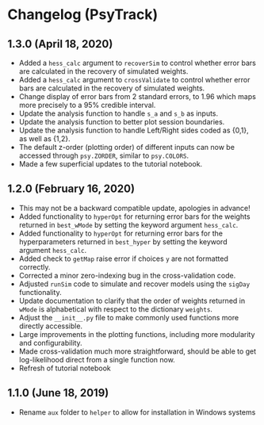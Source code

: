 # Changelog (PsyTrack)

## 1.3.0 (April 18, 2020)

- Added a `hess_calc` argument to `recoverSim` to control whether error bars are calculated in the recovery of simulated weights.
- Added a `hess_calc` argument to `crossValidate` to control whether error bars are calculated in the recovery of simulated weights.
- Change display of error bars from 2 standard errors, to 1.96 which maps more precisely to a 95% credible interval.
- Update the analysis function to handle `s_a` and `s_b` as inputs.
- Update the analysis function to better plot session boundaries.
- Update the analysis function to handle Left/Right sides coded as {0,1}, as well as {1,2}.
- The default z-order (plotting order) of different inputs can now be accessed through `psy.ZORDER`, similar to `psy.COLORS`.
- Made a few superficial updates to the tutorial notebook.


## 1.2.0 (February 16, 2020)

- This may not be a backward compatible update, apologies in advance!
- Added functionality to `hyperOpt` for returning error bars for the weights returned in `best_wMode` by setting the keyword argument `hess_calc`.
- Added functionality to `hyperOpt` for returning error bars for the hyperparameters returned in `best_hyper` by setting the keyword argument `hess_calc`.
- Added check to `getMap` raise error if choices `y` are not formatted correctly.
- Corrected a minor zero-indexing bug in the cross-validation code.
- Adjusted `runSim` code to simulate and recover models using the `sigDay` functionality.
- Update documentation to clarify that the order of weights returned in `wMode` is alphabetical with respect to the dictionary `weights`.
- Adjust the `__init__.py` file to make commonly used functions more directly accessible.
- Large improvements in the plotting functions, including more modularity and configurability.
- Made cross-validation much more straightforward, should be able to get log-likelihood direct from a single function now.
- Refresh of tutorial notebook

## 1.1.0 (June 18, 2019)

- Rename `aux` folder to `helper` to allow for installation in Windows systems